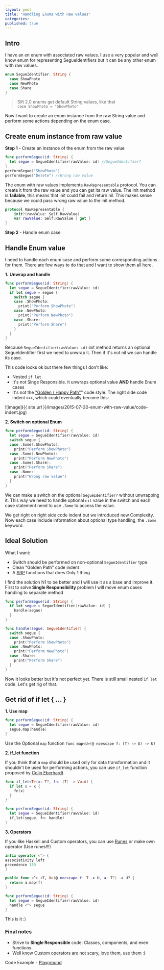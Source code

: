 ```yaml
---
layout: post
title: "Handling Enums with Raw values"
categories:
published: true
---
```


## Intro
I have an en enum with associated raw values. I use a very popular and well know enum for representing SegueIdentifiers but it can be any other enum with raw values.

```swift
enum SegueIdentifier: String {
  case ShowPhoto
  case NewPhoto
  case Share
}
```
> Sift 2.0 enums get default String values, like that   
> `case ShowPhoto = "ShowPhoto"`

Now I want to create an enum instance from the raw String value and perform some actions depending on the enum case.

## Create enum instance from raw value

**Step 1** - Create an instance of the enum from the raw value

```swift
func performSegue(id: String) {
  let segue = SegueIdentifier(rawValue: id) //SegueIdentifier?
}
performSegue("ShowPhoto")
performSegue("Delete") //Wrong raw value
```

The enum with raw values implements `RawRepresentable` protocol. You can create it from the raw value and you can get its raw value. The init method is **failable**, this means that init could fail and return nil. This makes sense because we could pass wrong raw value to the init method.

```Swift 
protocol RawRepresentable {
    init?(rawValue: Self.RawValue)
    var rawValue: Self.RawValue { get }
}
```
**Step 2** - Handle enum case

## Handle Enum value

I need to handle each enum case and perform some corresponding actions for them. There are few ways to do that and I want to show them all here. 

**1.** **Unwrap and handle**

```swift
func performSegue(id: String) {
  let segue = SegueIdentifier(rawValue: id)
  if let segue = segue {
    switch segue {
    case .ShowPhoto:
      print("Perform ShowPhoto")
    case .NewPhoto:
      print("Perform NewPhoto")
    case .Share:
      print("Perform Share")
    }
  }
}
```

Because `SegueIdentifier(rawValue: id)` init method returns an optional SegueIdentifier first we need to unwrap it. Then if it's not nil we can handle its case.

This code looks ok but there few things I don't like: 
 
 - Nested `if let` 
 - It's not Singe Responsible. It unwraps optional value **AND** handle Enum cases
 - It's not the ["Golden / Happy Path"](http://www.wikiwand.com/en/Happy_path)" code style. The right side code indent `>>>`, which could eventually become this:
 
![image]({{ site.url }}/images/2015-07-30-enum-with-raw-value/code-indent.jpg)

**2. Switch on optional Enum** 

```swift
func performSegue(id: String) {
  let segue = SegueIdentifier(rawValue: id)
  switch segue {
  case .Some(.ShowPhoto):
    print("Perform ShowPhoto")
  case .Some(.NewPhoto):
    print("Perform NewPhoto")
  case .Some(.Share):
    print("Perform Share")
  case .None:
    print("Wrong raw value")
  }
}
```
We can make a switch on the optional `SegueIdentifier?` without unwrapping it. This way we need to handle optional `nil` value in the switch and each case statement need to use `.Some` to access the value. 

We get right on right side code indent but we introduced new Complexity. Now each case include information about optional type handling, the `.Some` keyword.

## Ideal Solution

What I want: 

- Switch should be performed on non-optional `SegueIdentifier` type
- Clean "Golden Path" code indent
- A [SRP](http://www.wikiwand.com/en/Single_responsibility_principle) functions that does Only 1 thing

I find the solution N1 to be better and I will use it as a base and improve it. First to solve **Single Responsibility** problem I will move enum cases handling to separate method

```swift
func performSegue(id: String) {
  if let segue = SegueIdentifier(rawValue: id) {
    handle(segue)
  }
}

func handle(segue: SegueIdentifier) {
  switch segue {
  case .ShowPhoto:
    print("Perform ShowPhoto")
  case .NewPhoto:
    print("Perform NewPhoto")
  case .Share:
    print("Perform Share")
  }
}
```

Now it looks better but it's not perfect yet. There is still small nested `if let` code. Let's get rig of that.

## Get rid of if let { ... }

**1. Use map**

```swift
func performSegue(id: String) {
  let segue = SegueIdentifier(rawValue: id)
  segue.map(handle)
}
```
Use the Optional `map` function `func map<U>(@ noescape f: (T) -> U) -> U?`

**2. if_let function**

If you think that a `map` should be used only for data transformation and it shouldn't be used for performing actions, you can use `if_let` function proposed by [Colin Eberhardt](http://blog.scottlogic.com/2014/12/08/swift-optional-pyramids-of-doom.html).

```swift
func if_let<T>(x: T?, fn: (T) -> Void) {
  if let x = x {
    fn(x)
  }
}

func performSegue(id: String) {
  let segue = SegueIdentifier(rawValue: id)
  if_let(segue, fn: handle)
}
```

**3. Operators**

If you like Haskell and Custom operators, you can use [Runes](https://github.com/thoughtbot/runes)
or make own operator (Use runes!!!)

```swift
infix operator <^> {
associativity left
precedence 130
}

public func <^> <T, U>(@ noescape f: T -> U, a: T?) -> U? {
  return a.map(f)
}

func performSegue(id: String) {
  let segue = SegueIdentifier(rawValue: id)
  handle <^> segue
}
```

This is it :)

### Final notes

-  Strive to **Single Responsible** code: Classes, components, and even functions
-  Well know Custom operators are not scary, love them, use them :)

Code Example - [Playground](https://github.com/kostiakoval/kostiakoval.github.io/raw/master/code/2015-07-30-enum-with-raw-value/Enums.playground.zip)






